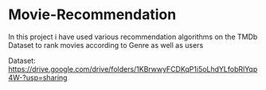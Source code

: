 # Movie-Recommendation
In this project i have used various recommendation algorithms on the TMDb Dataset to rank movies according to Genre as well as users

Dataset: https://drive.google.com/drive/folders/1KBrwwyFCDKqP1i5oLhdYLfobRlYqp4W-?usp=sharing
